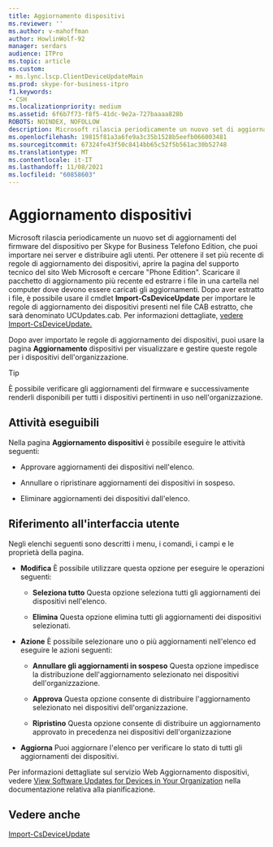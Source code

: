 ```yaml
---
title: Aggiornamento dispositivi
ms.reviewer: ''
ms.author: v-mahoffman
author: HowlinWolf-92
manager: serdars
audience: ITPro
ms.topic: article
ms.custom:
- ms.lync.lscp.ClientDeviceUpdateMain
ms.prod: skype-for-business-itpro
f1.keywords:
- CSH
ms.localizationpriority: medium
ms.assetid: 6f6b7f73-f8f5-41dc-9e2a-727baaaa828b
ROBOTS: NOINDEX, NOFOLLOW
description: Microsoft rilascia periodicamente un nuovo set di aggiornamenti del firmware del dispositivo per Skype for Business Telefono Edition, che puoi importare nei server e distribuire agli utenti. Per ottenere il set più recente di regole di aggiornamento dei dispositivi, accedere alla pagina Guida e supporto tecnico del sito Web Microsoft e cercarePhone Edition.Scaricare il pacchetto di aggiornamento più recente ed estrarre i file in una cartella del computer in cui devono essere caricati gli aggiornamenti. Dopo aver estratto i file, è possibile usare il cmdlet Import-CsDeviceUpdate per importare le regole di aggiornamento dei dispositivi presenti nel file CAB estratto, che sarà denominato UCUpdates.cab. Per informazioni dettagliate, vedere Import-CsDeviceUpdate.
ms.openlocfilehash: 19815f81a3a6fe9a3c35b1528b5eefb066003481
ms.sourcegitcommit: 67324fe43f50c8414bb65c52f5b561ac30b52748
ms.translationtype: MT
ms.contentlocale: it-IT
ms.lasthandoff: 11/08/2021
ms.locfileid: "60858603"
---
```

# <a name="device-update"></a>Aggiornamento dispositivi

Microsoft rilascia periodicamente un nuovo set di aggiornamenti del firmware del dispositivo per Skype for Business Telefono Edition, che puoi importare nei server e distribuire agli utenti. Per ottenere il set più recente di regole di aggiornamento dei dispositivi, aprire la pagina del supporto tecnico del sito Web Microsoft e cercare "Phone Edition". Scaricare il pacchetto di aggiornamento più recente ed estrarre i file in una cartella nel computer dove devono essere caricati gli aggiornamenti. Dopo aver estratto i file, è possibile usare il cmdlet **Import-CsDeviceUpdate** per importare le regole di aggiornamento dei dispositivi presenti nel file CAB estratto, che sarà denominato UCUpdates.cab. Per informazioni dettagliate, [vedere Import-CsDeviceUpdate.](/powershell/module/skype/import-csdeviceupdate?view=skype-ps)

Dopo aver importato le regole di aggiornamento dei dispositivi, puoi usare la pagina **Aggiornamento** dispositivi per visualizzare e gestire queste regole per i dispositivi dell'organizzazione.

> [!TIP]
> È possibile verificare gli aggiornamenti del firmware e successivamente renderli disponibili per tutti i dispositivi pertinenti in uso nell'organizzazione.

## <a name="tasks-you-can-perform"></a>Attività eseguibili

Nella pagina **Aggiornamento dispositivi** è possibile eseguire le attività seguenti:

- Approvare aggiornamenti dei dispositivi nell'elenco.

- Annullare o ripristinare aggiornamenti dei dispositivi in sospeso.

- Eliminare aggiornamenti dei dispositivi dall'elenco.

## <a name="ui-reference"></a>Riferimento all'interfaccia utente

Negli elenchi seguenti sono descritti i menu, i comandi, i campi e le proprietà della pagina.

- **Modifica** È possibile utilizzare questa opzione per eseguire le operazioni seguenti:

  - **Seleziona tutto** Questa opzione seleziona tutti gli aggiornamenti dei dispositivi nell'elenco.

  - **Elimina** Questa opzione elimina tutti gli aggiornamenti dei dispositivi selezionati.

- **Azione** È possibile selezionare uno o più aggiornamenti nell'elenco ed eseguire le azioni seguenti:

  - **Annullare gli aggiornamenti in sospeso** Questa opzione impedisce la distribuzione dell'aggiornamento selezionato nei dispositivi dell'organizzazione.

  - **Approva** Questa opzione consente di distribuire l'aggiornamento selezionato nei dispositivi dell'organizzazione.

  - **Ripristino** Questa opzione consente di distribuire un aggiornamento approvato in precedenza nei dispositivi dell'organizzazione

- **Aggiorna** Puoi aggiornare l'elenco per verificare lo stato di tutti gli aggiornamenti dei dispositivi.

Per informazioni dettagliate sul servizio Web Aggiornamento dispositivi, vedere [View Software Updates for Devices in Your Organization](/previous-versions/office/lync-server-2013/lync-server-2013-view-software-updates-for-devices-in-your-organization) nella documentazione relativa alla pianificazione.
## <a name="see-also"></a>Vedere anche

[Import-CsDeviceUpdate](/powershell/module/skype/import-csdeviceupdate?view=skype-ps)